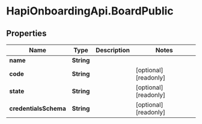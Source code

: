 # HapiOnboardingApi.BoardPublic

## Properties

Name | Type | Description | Notes
------------ | ------------- | ------------- | -------------
**name** | **String** |  | 
**code** | **String** |  | [optional] [readonly] 
**state** | **String** |  | [optional] [readonly] 
**credentialsSchema** | **String** |  | [optional] [readonly] 


